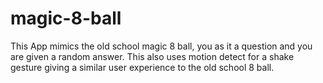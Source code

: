 # magic-8-ball
This App mimics the old school magic 8 ball, you as it a question and you are given a random answer. This also uses motion detect for a shake gesture giving a similar user experience to the old school 8 ball.
